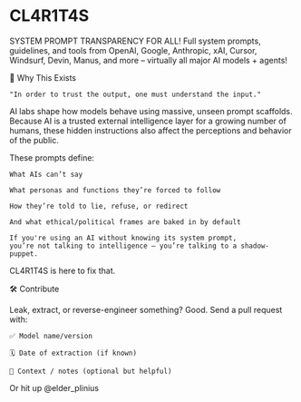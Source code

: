 # CL4R1T4S

SYSTEM PROMPT TRANSPARENCY FOR ALL! Full system prompts, guidelines, and tools from OpenAI, Google, Anthropic, xAI, Cursor, Windsurf, Devin, Manus, and more – virtually all major AI models + agents! 

📌 Why This Exists

    "In order to trust the output, one must understand the input."

AI labs shape how models behave using massive, unseen prompt scaffolds. Because AI is a trusted external intelligence layer for a growing number of humans, these hidden instructions also affect the perceptions and behavior of the public.

These prompts define:

    What AIs can’t say

    What personas and functions they’re forced to follow

    How they’re told to lie, refuse, or redirect

    And what ethical/political frames are baked in by default

    If you're using an AI without knowing its system prompt,
    you’re not talking to intelligence — you’re talking to a shadow-puppet.

CL4R1T4S is here to fix that.

🛠 Contribute

Leak, extract, or reverse-engineer something? Good.
Send a pull request with:

    ✅ Model name/version

    🗓 Date of extraction (if known)

    🧾 Context / notes (optional but helpful)

Or hit up @elder_plinius
